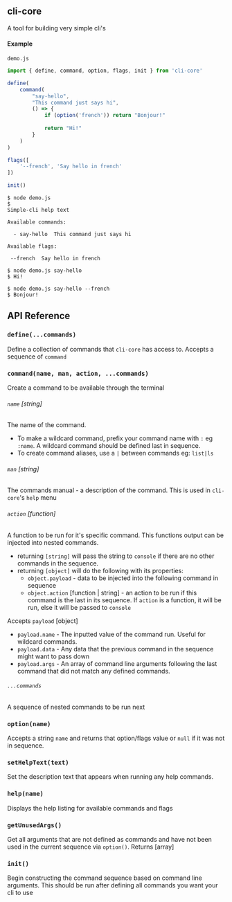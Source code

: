 ## cli-core

A tool for building very simple cli's

#### Example

`demo.js`
```javascript
import { define, command, option, flags, init } from 'cli-core'

define(
    command(
        "say-hello",
        "This command just says hi",
        () => {
            if (option('french')) return "Bonjour!"
        
            return "Hi!"
        }
    )
)

flags([
    '--french', 'Say hello in french'
])

init()
```

```
$ node demo.js
$
Simple-cli help text

Available commands:

  - say-hello  This command just says hi

Available flags:

 --french  Say hello in french
```

```
$ node demo.js say-hello
$ Hi!
```

```
$ node demo.js say-hello --french
$ Bonjour!
```

## API Reference

### `define(...commands)`

Define a collection of commands that `cli-core` has access to. Accepts a sequence of `command`

### `command(name, man, action, ...commands)`

Create a command to be available through the terminal

###### `name` [string]

The name of the command.

+ To make a wildcard command, prefix your command name with `:` eg `:name`. A wildcard command should be defined last in sequence.
+ To create command aliases, use a `|` between commands eg: `list|ls`

###### `man` [string]

The commands manual - a description of the command. This is used in `cli-core`'s `help` menu

###### `action` [function]

A function to be run for it's specific command. This functions output can be injected into nested commands.

+ returning `[string]` will pass the string to `console` if there are no other commands in the sequence.
+ returning `[object]` will do the following with its properties:
    + `object.payload` - data to be injected into the following command in sequence
    + `object.action` [function | string] - an action to be run if this command is the last in its sequence. If `action` is a function, it will be run, else it will be passed to `console`

Accepts `payload` [object]

+ `payload.name` - The inputted value of the command run. Useful for wildcard commands.
+ `payload.data` - Any data that the previous command in the sequence might want to pass down
+ `payload.args` - An array of command line arguments following the last command that did not match any defined commands.

###### `...commands`

A sequence of nested commands to be run next

### `option(name)`

Accepts a string `name` and returns that option/flags value or `null` if it was not in sequence.

### `setHelpText(text)`

Set the description text that appears when running any help commands.

### `help(name)`

Displays the help listing for available commands and flags

### `getUnusedArgs()`

Get all arguments that are not defined as commands and have not been used in the current sequence via `option()`. Returns [array]

### `init()`

Begin constructing the command sequence based on command line arguments. This should be run after defining all commands you want your cli to use